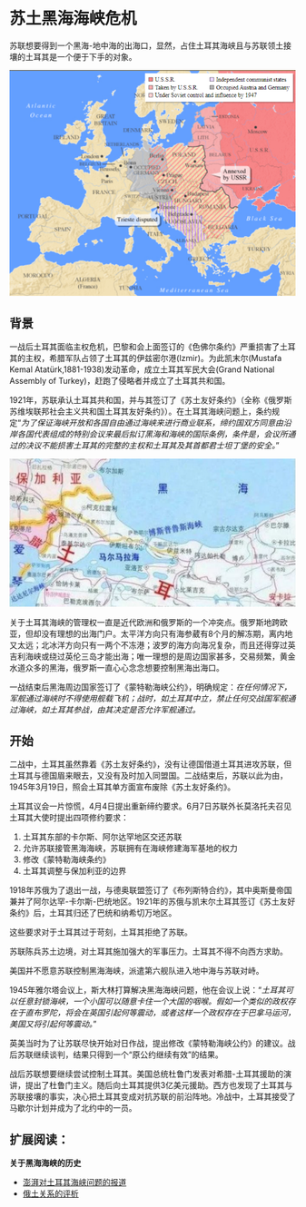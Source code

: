# 苏土黑海海峡危机

苏联想要得到一个黑海-地中海的出海口，显然，占住土耳其海峡且与苏联领土接壤的土耳其是一个便于下手的对象。

![当时苏联的势力](img/当时的势力划分.png)

## 背景

一战后土耳其面临主权危机，巴黎和会上面签订的《色佛尔条约》严重损害了土耳其的主权，希腊军队占领了土耳其的伊兹密尔港(Izmir)。为此凯末尔(Mustafa Kemal Atatürk,1881-1938)发动革命，成立土耳其军民大会(Grand National Assembly of Turkey)，赶跑了侵略者并成立了土耳其共和国。

1921年，苏联承认土耳其共和国，并与其签订了《苏土友好条约》（全称《俄罗斯苏维埃联邦社会主义共和国土耳其友好条约》）。在土耳其海峡问题上，条约规定“*为了保证海峡开放和各国自由通过海峡来进行商业联系，缔约国双方同意由沿岸各国代表组成的特别会议来最后拟订黑海和海峡的国际条例，条件是，会议所通过的决议不能损害土耳其的完整的主权和土耳其及其首都君士坦丁堡的安全。*”

![黑海海峡](img/黑海海峡.png)

关于土耳其海峡的管理权一直是近代欧洲和俄罗斯的一个冲突点。俄罗斯地跨欧亚，但却没有理想的出海门户。太平洋方向只有海参葳有8个月的解冻期，离内地又太远；北冰洋方向只有一两个不冻港；波罗的海方向海况复杂，而且还得穿过英吉利海峡或绕过英伦三岛才能出海；唯一理想的是周边国家甚多，交易频繁，黄金水道众多的黑海，俄罗斯一直心心念念想要控制黑海出海口。

一战结束后黑海周边国家签订了《蒙特勒海峡公约》，明确规定：*在任何情况下，军舰通过海峡时不得使用舰载飞机；战时，如土耳其中立，禁止任何交战国军舰通过海峡，如土耳其参战，由其决定是否允许军舰通过。*

## 开始

二战中，土耳其虽然靠着《苏土友好条约》，没有让德国借道土耳其进攻苏联，但土耳其与德国眉来眼去，又没有及时加入同盟国。二战结束后，苏联以此为由，1945年3月19日，照会土耳其单方面宣布废除《苏土友好条约》。

土耳其议会一片惊慌，4月4日提出重新缔约要求。6月7日苏联外长莫洛托夫召见土耳其大使时提出四项修约要求：

1. 土耳其东部的卡尔斯、阿尔达罕地区交还苏联
2. 允许苏联接管黑海海峡，苏联拥有在海峡修建海军基地的权力
3. 修改《蒙特勒海峡条约》
4. 土耳其调整与保加利亚的边界

1918年苏俄为了退出一战，与德奥联盟签订了《布列斯特合约》，其中奥斯曼帝国兼并了阿尔达罕-卡尔斯-巴统地区。1921年的苏俄与凯末尔土耳其签订《苏土友好条约》后，土耳其归还了巴统和纳希切万地区。

这些要求对于土耳其过于苛刻，土耳其拒绝了苏联。

苏联陈兵苏土边境，对土耳其施加强大的军事压力。土耳其不得不向西方求助。

美国并不愿意苏联控制黑海海峡，派遣第六舰队进入地中海与苏联对峙。

1945年雅尔塔会议上，斯大林打算解决黑海海峡问题，他在会议上说：“*土耳其可以任意封锁海峡，一个小国可以随意卡住一个大国的咽喉。假如一个类似的政权存在于直布罗陀，将会在英国引起何等震动，或者这样一个政权存在于巴拿马运河，美国又将引起何等震动。*”

英美当时为了让苏联尽快开始对日作战，提出修改《蒙特勒海峡公约》的建议。战后苏联继续谈判，结果只得到一个“原公约继续有效”的结果。

战后苏联想要继续尝试控制土耳其。美国总统杜鲁门发表对希腊-土耳其援助的演讲，提出了杜鲁门主义。随后向土耳其提供3亿美元援助。西方也发现了土耳其与苏联接壤的事实，决心把土耳其变成对抗苏联的前沿阵地。冷战中，土耳其接受了马歇尔计划并成为了北约中的一员。

## 扩展阅读：

**关于黑海海峡的历史**

- [澎湃对土耳其海峡问题的报道](https://www.thepaper.cn/newsDetail_forward_17057251)
- [俄土关系的评析](https://zhuanlan.zhihu.com/p/39303141)